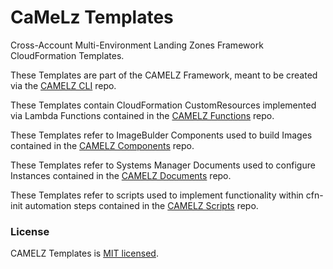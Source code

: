 # CaMeLz Templates
Cross-Account Multi-Environment Landing Zones Framework CloudFormation Templates.

These Templates are part of the CAMELZ Framework, meant to be created via the [CAMELZ CLI](https://github.com/mjcconsulting/camelz-cli) repo.

These Templates contain CloudFormation CustomResources implemented via Lambda Functions contained in the [CAMELZ Functions](https://github.com/mjcconsulting/camelz-functions) repo.

These Templates refer to ImageBulder Components used to build Images contained in the [CAMELZ Components](https://github.com/mjcconsulting/camelz-components) repo.

These Templates refer to Systems Manager Documents used to configure Instances contained in the [CAMELZ Documents](https://github.com/mjcconsulting/camelz-documents) repo.

These Templates refer to scripts used to implement functionality within cfn-init automation steps contained in the [CAMELZ Scripts](https://github.com/mjcconsulting/camelz-scripts) repo.

### License
CAMELZ Templates is [MIT licensed](./LICENSE).
